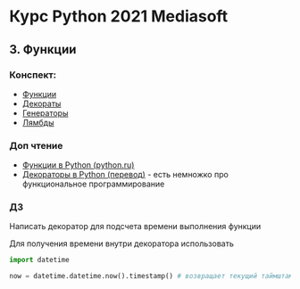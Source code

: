 # Курс Python 2021 Mediasoft
## 3. Функции

### Конспект:
- [Функции](./1_functions.py)
- [Декораты](./2_decorators.py)
- [Генераторы](./3_generators.py)
- [Лямбды](./4_lambdas.py)

### Доп чтение
- [Функции в Python (python.ru)](https://pythonru.com/osnovy/funkcii-v-python)
- [Декораторы в Python (перевод)](https://tproger.ru/translations/demystifying-decorators-in-python/) - есть немножко про функциональное программирование

### ДЗ

Написать декоратор для подсчета времени выполнения функции

Для получения времени внутри декоратора использовать
```python
import datetime

now = datetime.datetime.now().timestamp() # возвращает текущий таймштамп
```
